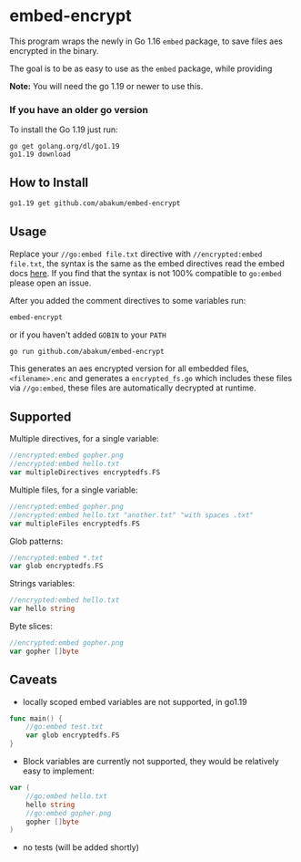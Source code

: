 # embed-encrypt 
This program wraps the newly in Go 1.16 `embed` package, to save files aes encrypted in the binary. 

The goal is to be as easy to use as the `embed` package, while providing 

**Note:** You will need the go 1.19 or newer to use this.

### If you have an older go version

To install the Go 1.19 just run:
```
go get golang.org/dl/go1.19
go1.19 download
```

## How to Install
```bash
go1.19 get github.com/abakum/embed-encrypt
```

## Usage

Replace your `//go:embed file.txt` directive  with `//encrypted:embed file.txt`,
the syntax is the same as the embed directives read the embed docs [here](https://pkg.go.dev/embed?utm_source=gopls#hdr-Directives). 
If you find that the syntax is not 100% compatible to `go:embed` please open an issue.

After you added the comment directives to some variables run:
```bash
embed-encrypt
```
or if you haven't added `GOBIN` to your `PATH`

```bash
go run github.com/abakum/embed-encrypt
```

This generates an aes encrypted version for all embedded files, 
`<filename>.enc` and generates a `encrypted_fs.go` which includes these files via `//go:embed`, these files are automatically decrypted at runtime.

## Supported
Multiple directives, for a single variable:
```go
//encrypted:embed gopher.png
//encrypted:embed hello.txt
var multipleDirectives encryptedfs.FS
```

Multiple files, for a single variable:
```go
//encrypted:embed gopher.png
//encrypted:embed hello.txt "another.txt" "with spaces .txt"
var multipleFiles encryptedfs.FS
```

Glob patterns:
```go
//encrypted:embed *.txt
var glob encryptedfs.FS
```

Strings variables:
```go
//encrypted:embed hello.txt
var hello string
```

Byte slices:
```go
//encrypted:embed gopher.png
var gopher []byte
```


## Caveats
- locally scoped embed variables are not supported, in go1.19

```go
func main() {
	//go:embed test.txt
    var glob encryptedfs.FS
}
```

- Block variables are currently not supported, they would be relatively easy to implement:
```go
var (
	//go:embed hello.txt
	hello string
	//go:embed gopher.png
	gopher []byte
)
```
- no tests (will be added shortly)
